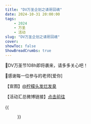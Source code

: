 ```yaml
---
title: "DV万圣企划之请哥回魂"
date: 2024-10-31 20:00:00
tags: 
    - 2024
    - 万圣
    - 活动
slug: "DV万圣企划之请哥回魂"
cover:
showToc: false
ShowBreadCrumbs: true
---
```


🎃DV万圣节108h即将袭来，请多多关心吧！

🎃感谢每一位参与的老师[爱你] 

【宣图】[@柠檬头发烂发臭](https://weibo.com/u/6963817342)

【活动汇总微博链接】[点击前往](http://m.weibo.cn/status/5097314518306295?)
<br>
<br>
{{<figure src="241031-1104.webp#center" caption="DV万圣企划之请哥回魂名单" width="500">}}